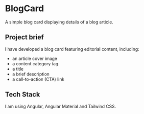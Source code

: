 # BlogCard
A simple blog card displaying details of a blog article.

## Project brief
I have developed a blog card featuring editorial content, including:
- an article cover image
- a content category tag
- a title
- a brief description
- a call-to-action (CTA) link

## Tech Stack
I am using Angular, Angular Material and Tailwind CSS.
